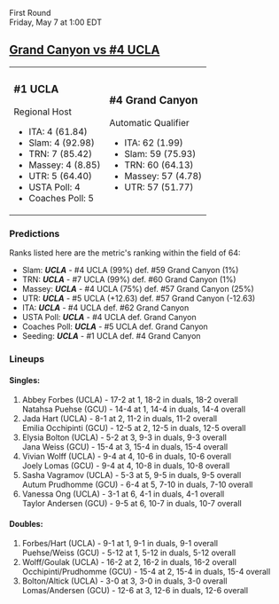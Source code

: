First Round  
Friday, May 7 at 1:00 EDT
## [Grand Canyon vs #4 UCLA](https://www.ncaa.com/game/5833662) 

<table><tr><td>  

### #1 UCLA  

Regional Host  
- ITA: 4 (61.84)  
- Slam: 4 (92.98)  
- TRN: 7 (85.42)  
- Massey: 4 (8.85)  
- UTR: 5 (64.40)  
- USTA Poll: 4  
- Coaches Poll: 5  

</td><td>  

### #4 Grand Canyon  

Automatic Qualifier  
- ITA: 62 (1.99)  
- Slam: 59 (75.93)  
- TRN: 60 (64.13)  
- Massey: 57 (4.78)  
- UTR: 57 (51.77)  

</td></tr></table>  

 ### Predictions  

Ranks listed here are the metric's ranking within the field of 64:  
- Slam: ***UCLA*** - #4 UCLA (99%) def. #59 Grand Canyon (1%)  
- TRN: ***UCLA*** - #7 UCLA (99%) def. #60 Grand Canyon (1%)  
- Massey: ***UCLA*** - #4 UCLA (75%) def. #57 Grand Canyon (25%)  
- UTR: ***UCLA*** - #5 UCLA (+12.63) def. #57 Grand Canyon (-12.63)  
- ITA: ***UCLA*** - #4 UCLA def. #62 Grand Canyon  
- USTA Poll: ***UCLA*** - #4 UCLA def. Grand Canyon  
- Coaches Poll: ***UCLA*** - #5 UCLA def. Grand Canyon  
- Seeding: ***UCLA*** - #1 UCLA def. #4 Grand Canyon  

 ### Lineups  

 #### Singles:  
1. Abbey Forbes (UCLA) - 17-2 at 1, 18-2 in duals, 18-2 overall  
  Natahsa Puehse (GCU) - 14-4 at 1, 14-4 in duals, 14-4 overall
2. Jada Hart (UCLA) - 8-1 at 2, 11-2 in duals, 11-2 overall  
  Emilia Occhipinti (GCU) - 12-5 at 2, 12-5 in duals, 12-5 overall
3. Elysia Bolton (UCLA) - 5-2 at 3, 9-3 in duals, 9-3 overall  
  Jana Weiss (GCU) - 15-4 at 3, 15-4 in duals, 15-4 overall
4. Vivian Wolff (UCLA) - 9-4 at 4, 10-6 in duals, 10-6 overall  
  Joely Lomas (GCU) - 9-4 at 4, 10-8 in duals, 10-8 overall
5. Sasha Vagramov (UCLA) - 5-3 at 5, 9-5 in duals, 9-5 overall  
  Autum Prudhomme (GCU) - 6-4 at 5, 7-10 in duals, 7-10 overall
6. Vanessa Ong (UCLA) - 3-1 at 6, 4-1 in duals, 4-1 overall  
  Taylor Andersen (GCU) - 9-5 at 6, 10-7 in duals, 10-7 overall

 #### Doubles:  
1. Forbes/Hart (UCLA) - 9-1 at 1, 9-1 in duals, 9-1 overall  
  Puehse/Weiss (GCU) - 5-12 at 1, 5-12 in duals, 5-12 overall
2. Wolff/Goulak (UCLA) - 16-2 at 2, 16-2 in duals, 16-2 overall  
  Occhipinti/Prudhomme (GCU) - 15-4 at 2, 15-4 in duals, 15-4 overall
3. Bolton/Altick (UCLA) - 3-0 at 3, 3-0 in duals, 3-0 overall  
  Lomas/Andersen (GCU) - 12-6 at 3, 12-6 in duals, 12-6 overall